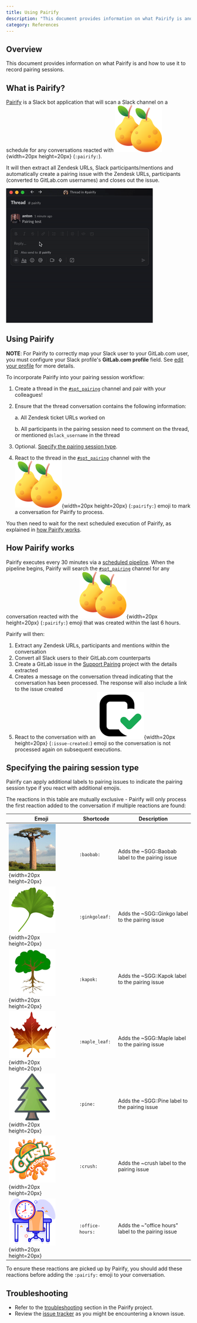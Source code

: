 ```yaml
---
title: Using Pairify
description: "This document provides information on what Pairify is and how to use it to record pairing sessions."
category: References
---
```


## Overview

This document provides information on what Pairify is and how to use it to record pairing sessions.

## What is Pairify?

[Pairify](https://gitlab.com/gitlab-com/support/toolbox/pairify) is a Slack bot application that will scan a Slack channel on a schedule for any conversations reacted with ![Pairify emoji](assets/pairify.png "Pairify emoji"){width=20px height=20px} (`:pairify:`).

It will then extract all Zendesk URLs, Slack participants/mentions and automatically create a pairing issue with the Zendesk URLs,
participants (converted to GitLab.com usernames) and closes out the issue.

![Pairify demo](assets/pairify_demo.gif)

## Using Pairify

**NOTE**: For Pairify to correctly map your Slack user to your GitLab.com user, you must configure your Slack profile's **GitLab.com profile** field. See [edit your profile](https://slack.com/intl/en-gb/help/articles/204092246-Edit-your-profile) for more details.

To incorporate Pairify into your pairing session workflow:

1. Create a thread in the [`#spt_pairing`](https://gitlab.enterprise.slack.com/archives/C03UW0HPBGD) channel and pair with your colleagues!

1. Ensure that the thread conversation contains the following information:

   a. All Zendesk ticket URLs worked on

   b. All participants in the pairing session need to comment on the thread, or mentioned `@slack_username` in the thread

1. Optional. [Specify the pairing session type](#specifying-the-pairing-session-type).

1. React to the thread in the [`#spt_pairing`](https://gitlab.enterprise.slack.com/archives/C03UW0HPBGD) channel with the ![Pairify emoji](assets/pairify.png "Pairify emoji"){width=20px height=20px} (`:pairify:`) emoji to mark a conversation for Pairify to process.

You then need to wait for the next scheduled execution of Pairify, as explained in [how Pairify works](#how-pairify-works).

## How Pairify works

Pairify executes every 30 minutes via a [scheduled pipeline](https://gitlab.com/gitlab-com/support/toolbox/pairify#production). When the pipeline begins, Pairify will search the [`#spt_pairing`](https://gitlab.enterprise.slack.com/archives/C03UW0HPBGD) channel
for any conversation reacted with the ![Pairify emoji](assets/pairify.png "Pairify emoji"){width=20px height=20px} (`:pairify:`) emoji that was created within the last 6 hours.

Pairify will then:

1. Extract any Zendesk URLs, participants and mentions within the conversation
1. Convert all Slack users to their GitLab.com counterparts
1. Create a GitLab issue in the [Support Pairing](https://gitlab.com/gitlab-com/support/support-pairing) project with the details extracted
1. Creates a message on the conversation thread indicating that the conversation has been processed. The response will also include a link to the issue created
1. React to the conversation with an ![Issue created emoji](assets/pairify_issue-created.png "Issue created emoji"){width=20px height=20px} (`:issue-created:`) emoji so the conversation is not processed again on subsequent executions.

## Specifying the pairing session type

Pairify can apply additional labels to pairing issues to indicate the pairing session type if you react with additional emojis.

The reactions in this table are mutually exclusive - Pairify will only process the first reaction added to the conversation if multiple reactions are found:

| Emoji                                                                                                     | Shortcode        | Description                                          |
|-----------------------------------------------------------------------------------------------------------|------------------|------------------------------------------------------|
| ![Baobab emoji](assets/pairify_baobab.png "Baobab emoji"){width=20px height=20px}                    | `:baobab:`       | Adds the ~SGG::Baobab label to the pairing issue     |
| ![Ginkgo emoji](assets/pairify_ginkgoleaf.png "Ginkgo emoji"){width=20px height=20px}                | `:ginkgoleaf:`   | Adds the ~SGG::Ginkgo label to the pairing issue     |
| ![Kapok emoji](assets/pairify_kapok.png "Kapok emoji"){width=20px height=20px}                       | `:kapok:`        | Adds the ~SGG::Kapok label to the pairing issue      |
| ![Maple emoji](assets/pairify_maple_leaf.png "Maple emoji"){width=20px height=20px}                  | `:maple_leaf:`   | Adds the ~SGG::Maple label to the pairing issue      |
| ![Pine emoji](assets/pairify_pine.png "Pine emoji"){width=20px height=20px}                          | `:pine:`         | Adds the ~SGG::Pine label to the pairing issue       |
| ![Crush emoji](assets/pairify_crush.png "Crush emoji"){width=20px height=20px}                       | `:crush:`        | Adds the ~crush label to the pairing issue           |
| ![Office hours emoji](assets/pairify_office-hours.png "Office hours emoji"){width=20px height=20px}  | `:office-hours:` | Adds the ~"office hours" label to the pairing issue  |

To ensure these reactions are picked up by Pairify, you should add these reactions before adding the `:pairify:` emoji to your conversation.

## Troubleshooting

- Refer to the [troubleshooting](https://gitlab.com/gitlab-com/support/toolbox/pairify#troubleshooting) section in the Pairify project.
- Review the [issue tracker](https://gitlab.com/gitlab-com/support/toolbox/pairify/-/issues) as you might be encountering a known issue.
